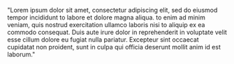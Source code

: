 "Lorem ipsum dolor sit amet, consectetur adipiscing elit, sed do eiusmod tempor incididunt to labore et dolore magna aliqua. to enim ad minim veniam, quis nostrud
exercitation ullamco laboris nisi to aliquip ex ea commodo consequat. Duis aute irure dolor in reprehenderit in voluptate velit esse cillum dolore eu fugiat nulla pariatur.
Excepteur sint occaecat cupidatat non proident, sunt in culpa qui officia deserunt mollit anim id est laborum."